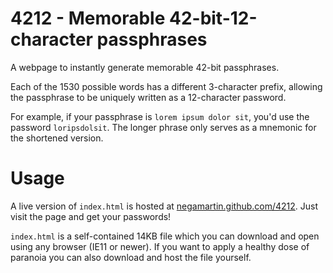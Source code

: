 
# 4212  -  Memorable 42-bit-12-character passphrases

A webpage to instantly generate memorable 42-bit passphrases.

Each of the 1530 possible words has a different 3-character prefix, allowing the passphrase to be
uniquely written as a 12-character password.

For example, if your passphrase is `lorem ipsum dolor sit`, you'd use the password `loripsdolsit`.
The longer phrase only serves as a mnemonic for the shortened version.

# Usage

A live version of `index.html` is hosted at
[negamartin.github.com/4212](https://negamartin.github.io/4212).
Just visit the page and get your passwords!

`index.html` is a self-contained 14KB file which you can download and open using any browser (IE11
or newer).
If you want to apply a healthy dose of paranoia you can also download and host the file yourself.
